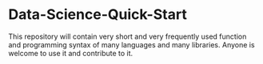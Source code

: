 # Data-Science-Quick-Start
This repository will contain very short and very frequently used function and programming syntax of many languages and many libraries. Anyone is welcome to use it and contribute to it.
